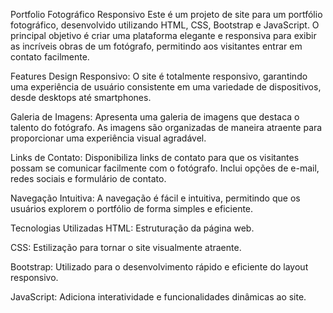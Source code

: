 Portfolio Fotográfico Responsivo
Este é um projeto de site para um portfólio fotográfico, desenvolvido utilizando HTML, CSS, Bootstrap e JavaScript. O principal objetivo é criar uma plataforma elegante e responsiva para exibir as incríveis obras de um fotógrafo, permitindo aos visitantes entrar em contato facilmente.

Features
Design Responsivo: O site é totalmente responsivo, garantindo uma experiência de usuário consistente em uma variedade de dispositivos, desde desktops até smartphones.

Galeria de Imagens: Apresenta uma galeria de imagens que destaca o talento do fotógrafo. As imagens são organizadas de maneira atraente para proporcionar uma experiência visual agradável.

Links de Contato: Disponibiliza links de contato para que os visitantes possam se comunicar facilmente com o fotógrafo. Inclui opções de e-mail, redes sociais e formulário de contato.

Navegação Intuitiva: A navegação é fácil e intuitiva, permitindo que os usuários explorem o portfólio de forma simples e eficiente.

Tecnologias Utilizadas
HTML: Estruturação da página web.

CSS: Estilização para tornar o site visualmente atraente.

Bootstrap: Utilizado para o desenvolvimento rápido e eficiente do layout responsivo.

JavaScript: Adiciona interatividade e funcionalidades dinâmicas ao site.